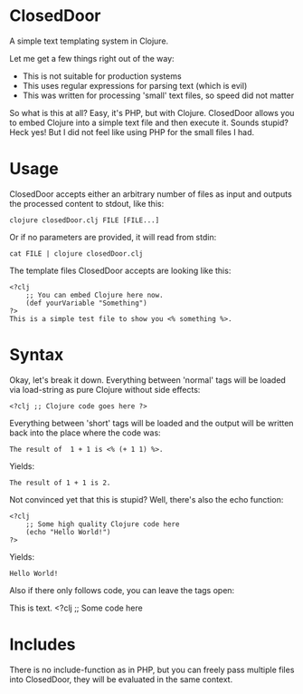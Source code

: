 ClosedDoor
==========

A simple text templating system in Clojure.

Let me get a few things right out of the way:

 * This is not suitable for production systems
 * This uses regular expressions for parsing text (which is evil)
 * This was written for processing 'small' text files, so speed did not matter

So what is this at all? Easy, it's PHP, but with Clojure. ClosedDoor allows you
to embed Clojure into a simple text file and then execute it. Sounds stupid?
Heck yes! But I did not feel like using PHP for the small files I had.


Usage
=====

ClosedDoor accepts either an arbitrary number of files as input and outputs
the processed content to stdout, like this:

    clojure closedDoor.clj FILE [FILE...]

Or if no parameters are provided, it will read from stdin:

    cat FILE | clojure closedDoor.clj

The template files ClosedDoor accepts are looking like this:

    <?clj
        ;; You can embed Clojure here now.
        (def yourVariable "Something")
    ?>
    This is a simple test file to show you <% something %>.


Syntax
======

Okay, let's break it down. Everything between 'normal' tags will be loaded
via load-string as pure Clojure without side effects:

    <?clj ;; Clojure code goes here ?>

Everything between 'short' tags will be loaded and the output will be written
back into the place where the code was:

    The result of  1 + 1 is <% (+ 1 1) %>.
    
Yields:

    The result of 1 + 1 is 2.

Not convinced yet that this is stupid? Well, there's also the echo function:

    <?clj
        ;; Some high quality Clojure code here
        (echo "Hello World!")
    ?>
    
Yields:

    Hello World!

Also if there only follows code, you can leave the tags open:

   This is text.
    <?clj
        ;; Some code here
        

Includes
========

There is no include-function as in PHP, but you can freely pass multiple files
into ClosedDoor, they will be evaluated in the same context.

